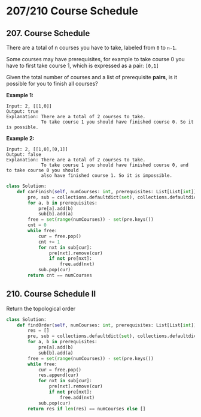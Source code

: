 # 207/210 Course Schedule

## 207. Course Schedule

There are a total of n courses you have to take, labeled from `0` to `n-1`.

Some courses may have prerequisites, for example to take course 0 you have to first take course 1, which is expressed as a pair: `[0,1]`

Given the total number of courses and a list of prerequisite **pairs**, is it possible for you to finish all courses?

**Example 1:**

```text
Input: 2, [[1,0]] 
Output: true
Explanation: There are a total of 2 courses to take. 
             To take course 1 you should have finished course 0. So it is possible.
```

**Example 2:**

```text
Input: 2, [[1,0],[0,1]]
Output: false
Explanation: There are a total of 2 courses to take. 
             To take course 1 you should have finished course 0, and to take course 0 you should
             also have finished course 1. So it is impossible.
```

```python
class Solution:
    def canFinish(self, numCourses: int, prerequisites: List[List[int]]) -> bool:
        pre, sub = collections.defaultdict(set), collections.defaultdict(set)
        for a, b in prerequisites:
            pre[a].add(b)
            sub[b].add(a)
        free = set(range(numCourses)) - set(pre.keys())
        cnt = 0
        while free:
            cur = free.pop()
            cnt += 1
            for nxt in sub[cur]:
                pre[nxt].remove(cur)
                if not pre[nxt]:
                    free.add(nxt)
            sub.pop(cur)
        return cnt == numCourses
```

## 210. Course Schedule II

Return the topological order

```python
class Solution:
    def findOrder(self, numCourses: int, prerequisites: List[List[int]]) -> List[int]:
        res = []
        pre, sub = collections.defaultdict(set), collections.defaultdict(set)
        for a, b in prerequisites:
            pre[a].add(b)
            sub[b].add(a)
        free = set(range(numCourses)) - set(pre.keys())
        while free:
            cur = free.pop()
            res.append(cur)
            for nxt in sub[cur]:
                pre[nxt].remove(cur)
                if not pre[nxt]:
                    free.add(nxt)
            sub.pop(cur)
        return res if len(res) == numCourses else []
```

